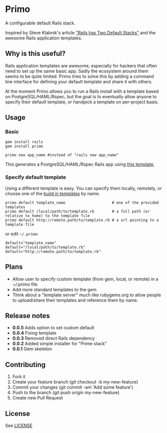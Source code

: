 # Primo

A configurable default Rails stack.

Inspired by Steve Klabnik's article ["Rails has Two Default Stacks"](http://words.steveklabnik.com/rails-has-two-default-stacks) and the awesome Rails application templates.

## Why is this useful?

Rails application templates are awesome, especially for hackers that often need to set up the same basic app. Sadly the ecosystem around them seems to be quite limited. Primo tries to solve this by adding a command line interface for defining your default template and share it with others.

At the moment Primo allows you to run a Rails install with a template based on PostgreSQL/HAML/Rspec, but the goal is to eventually allow anyone to specify their default template, or handpick a template on per-project basis.

## Usage

### Basic

    gem install rails
    gem install primo

    primo new app_name #instead of "rails new app_name"

This generates a PostgreSQL/HAML/Rspec Rails app using [this template](https://github.com/cbetta/primo/blob/master/templates/prime.rb).

### Specify default template

Using a different template is easy. You can specify them locally, remotely, or choose one of the [build in templates](https://github.com/cbetta/primo/blob/master/templates/) by name.

    primo default template_name                     # one of the provided templates
    primo default /local/path/to/template.rb        # a full path (or relative to home) to the template file
    primo default http://remote.path/to/template.rb # a url pointing to a template file

or edit `~/.primo`:

    default="template_name"
    default="/local/path/to/template.rb"
    default="http://remote.path/to/template.rb"

## Plans

* Allow user to specify custom template (from gem, local, or remote) in a ~/.primo file
* Add more standard templates to the gem
* Think about a "template server" much like rubygems.org to allow people to upload/share their templates and reference them by name.

## Release notes

* **0.0.5** Adds option to set custom default
* **0.0.4** Fixing template
* **0.0.3** Removed direct Rails dependency
* **0.0.2** Added simple installer for "Prime stack"
* **0.0.1** Gem skeleton

## Contributing

1. Fork it
2. Create your feature branch (git checkout -b my-new-feature)
3. Commit your changes (git commit -am 'Add some feature')
4. Push to the branch (git push origin my-new-feature)
5. Create new Pull Request

## License

See [LICENSE](https://github.com/cbetta/primo/blob/master/LICENSE)

